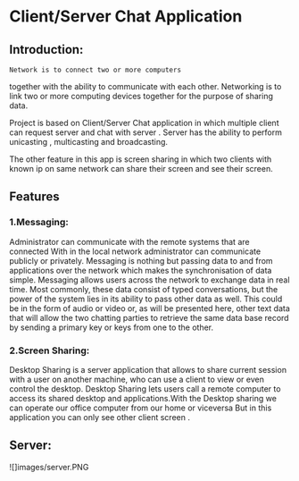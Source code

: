 # Client/Server Chat Application
## Introduction:
    Network is to connect two or more computers
together with the ability to communicate with each other.
Networking is to link two or more computing devices
together for the purpose of sharing data.

Project is based on Client/Server Chat application in which
multiple client can request server and chat with server .
Server has the ability to perform unicasting , multicasting
and broadcasting.

The other feature in this app is screen sharing in which
two clients with known ip on same network can share
their screen and see their screen.

## Features
### 1.Messaging:
Administrator can communicate with the remote
systems that are connected With in the local network
administrator can communicate publicly or privately.
Messaging is nothing but passing data to and from
applications over the network which makes the
synchronisation of data simple. Messaging allows
users across the network to exchange data in real
time. Most commonly, these data consist of typed
conversations, but the power of the system lies in its
ability to pass other data as well. This could be in the
form of audio or video or, as will be presented here,
other text data that will allow the two chatting
parties to retrieve the same data base record by
sending a primary key or keys from one to the other.

### 2.Screen Sharing:
Desktop Sharing is a server application that
allows to share current session with a user on
another machine, who can use a client to view or
even control the desktop. Desktop Sharing lets users
call a remote computer to access its shared desktop
and applications.With the Desktop sharing we can 
operate our office computer from our home or
viceversa But in this application you can only see other client
screen .

## Server:
![]images/server.PNG
